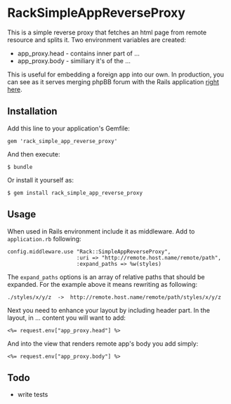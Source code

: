 # RackSimpleAppReverseProxy

This is a simple reverse proxy that fetches an html page from remote resource and splits it. Two environment variables are created:

* app_proxy.head - contains inner part of <head>...</head>
* app_proxy.body - similiary it's of the <body>...</body>

This is useful for embedding a foreign app into our own. In production, you can see as it serves merging phpBB forum with the Rails application [right here](http://www.cestadreva.cz/diskuze/).

## Installation

Add this line to your application's Gemfile:

    gem 'rack_simple_app_reverse_proxy'

And then execute:

    $ bundle

Or install it yourself as:

    $ gem install rack_simple_app_reverse_proxy

## Usage

When used in Rails environment include it as middleware. Add to `application.rb` following:

    config.middleware.use "Rack::SimpleAppReverseProxy",
                          :uri => "http://remote.host.name/remote/path",
                          :expand_paths => %w(styles)

The `expand_paths` options is an array of relative paths that should be expanded. For the example above it means rewriting as following:

    ./styles/x/y/z  ->  http://remote.host.name/remote/path/styles/x/y/z

Next you need to enhance your layout by including header part. In the layout, in <head>...</head> content you will want to add:

    <%= request.env["app_proxy.head"] %>

And into the view that renders remote app's body you add simply: 

    <%= request.env["app_proxy.body"] %>


## Todo

* write tests
